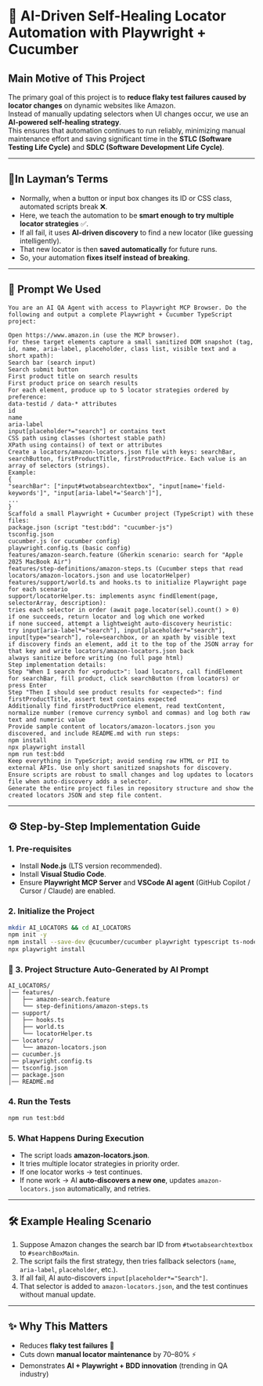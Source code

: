 # 🚀 AI-Driven Self-Healing Locator Automation with Playwright + Cucumber

## Main Motive of This Project
The primary goal of this project is to **reduce flaky test failures caused by locator changes** on dynamic websites like Amazon.  
Instead of manually updating selectors when UI changes occur, we use an **AI-powered self-healing strategy**.  
This ensures that automation continues to run reliably, minimizing manual maintenance effort and saving significant time in the **STLC (Software Testing Life Cycle)** and **SDLC (Software Development Life Cycle)**.

---

## 📖In Layman’s Terms
- Normally, when a button or input box changes its ID or CSS class, automated scripts break ❌.
- Here, we teach the automation to be **smart enough to try multiple locator strategies** ✅.
- If all fail, it uses **AI-driven discovery** to find a new locator (like guessing intelligently).  
- That new locator is then **saved automatically** for future runs.  
- So, your automation **fixes itself instead of breaking**.

---

## 🎯 Prompt We Used
```
You are an AI QA Agent with access to Playwright MCP Browser. Do the following and output a complete Playwright + Cucumber TypeScript project:

Open https://www.amazon.in (use the MCP browser).
For these target elements capture a small sanitized DOM snapshot (tag, id, name, aria-label, placeholder, class list, visible text and a short xpath):
Search bar (search input)
Search submit button
First product title on search results
First product price on search results
For each element, produce up to 5 locator strategies ordered by preference:
data-testid / data-* attributes
id
name
aria-label
input[placeholder*="search"] or contains text
CSS path using classes (shortest stable path)
XPath using contains() of text or attributes
Create a locators/amazon-locators.json file with keys: searchBar, searchButton, firstProductTitle, firstProductPrice. Each value is an array of selectors (strings).
Example:
{
"searchBar": ["input#twotabsearchtextbox", "input[name='field-keywords']", "input[aria-label*='Search']"],
...
}
Scaffold a small Playwright + Cucumber project (TypeScript) with these files:
package.json (script "test:bdd": "cucumber-js")
tsconfig.json
cucumber.js (or cucumber config)
playwright.config.ts (basic config)
features/amazon-search.feature (Gherkin scenario: search for "Apple 2025 MacBook Air")
features/step-definitions/amazon-steps.ts (Cucumber steps that read locators/amazon-locators.json and use locatorHelper)
features/support/world.ts and hooks.ts to initialize Playwright page for each scenario
support/locatorHelper.ts: implements async findElement(page, selectorArray, description):
tries each selector in order (await page.locator(sel).count() > 0)
if one succeeds, return locator and log which one worked
if none succeed, attempt a lightweight auto-discovery heuristic:
try input[aria-label*="search"], input[placeholder*="search"], input[type="search"], role=searchbox, or an xpath by visible text
if discovery finds an element, add it to the top of the JSON array for that key and write locators/amazon-locators.json back
always sanitize before writing (no full page html)
Step implementation details:
Step "When I search for <product>": load locators, call findElement for searchBar, fill product, click searchButton (from locators) or press Enter
Step "Then I should see product results for <expected>": find firstProductTitle, assert text contains expected
Additionally find firstProductPrice element, read textContent, normalize number (remove currency symbol and commas) and log both raw text and numeric value
Provide sample content of locators/amazon-locators.json you discovered, and include README.md with run steps:
npm install
npx playwright install
npm run test:bdd
Keep everything in TypeScript; avoid sending raw HTML or PII to external APIs. Use only short sanitized snapshots for discovery. Ensure scripts are robust to small changes and log updates to locators file when auto-discovery adds a selector.
Generate the entire project files in repository structure and show the created locators JSON and step file content.
```

---

## ⚙️ Step-by-Step Implementation Guide

### 1. Pre-requisites
- Install **Node.js** (LTS version recommended).
- Install **Visual Studio Code**.
- Ensure **Playwright MCP Server** and **VSCode AI agent** (GitHub Copilot / Cursor / Claude) are enabled.

### 2. Initialize the Project
```bash
mkdir AI_LOCATORS && cd AI_LOCATORS
npm init -y
npm install --save-dev @cucumber/cucumber playwright typescript ts-node
npx playwright install
```

### 📂 3. Project Structure Auto-Generated by AI Prompt
```
AI_LOCATORS/
│── features/
│   ├── amazon-search.feature
│   └── step-definitions/amazon-steps.ts
│── support/
│   ├── hooks.ts
│   ├── world.ts
│   └── locatorHelper.ts
│── locators/
│   └── amazon-locators.json
│── cucumber.js
│── playwright.config.ts
│── tsconfig.json
│── package.json
│── README.md
```

### 4. Run the Tests
```bash
npm run test:bdd
```

### 5. What Happens During Execution
- The script loads **amazon-locators.json**.
- It tries multiple locator strategies in priority order.
- If one locator works → test continues.
- If none work → AI **auto-discovers a new one**, updates `amazon-locators.json` automatically, and retries.

---

## 🛠️ Example Healing Scenario
1. Suppose Amazon changes the search bar ID from `#twotabsearchtextbox` to `#searchBoxMain`.
2. The script fails the first strategy, then tries fallback selectors (`name`, `aria-label`, `placeholder`, etc.).
3. If all fail, AI auto-discovers `input[placeholder*="Search"]`.
4. That selector is added to `amazon-locators.json`, and the test continues without manual update.

---

## ✨ Why This Matters
- Reduces **flaky test failures** 🚀
- Cuts down **manual locator maintenance** by 70–80% ⚡
- Demonstrates **AI + Playwright + BDD innovation** (trending in QA industry)

